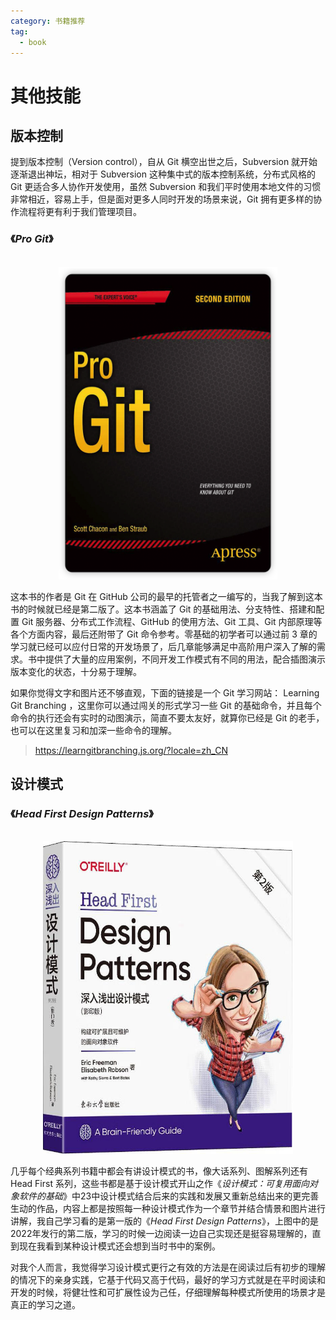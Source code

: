 ```yaml
---
category: 书籍推荐
tag: 
  - book
---
```


# 其他技能
## 版本控制

提到版本控制（Version control），自从 Git 横空出世之后，Subversion 就开始逐渐退出神坛，相对于 Subversion 这种集中式的版本控制系统，分布式风格的 Git 更适合多人协作开发使用，虽然 Subversion 和我们平时使用本地文件的习惯非常相近，容易上手，但是面对更多人同时开发的场景来说，Git 拥有更多样的协作流程将更有利于我们管理项目。

### 《_Pro Git_》

<br/>
<div style="text-align: center;">
  <img src="/assets/images/books/pro-git.png" alt="pro git" style="width:350px;height:500px;">
</div>

这本书的作者是 Git 在 GitHub 公司的最早的托管者之一编写的，当我了解到这本书的时候就已经是第二版了。这本书涵盖了 Git 的基础用法、分支特性、搭建和配置 Git 服务器、分布式工作流程、GitHub 的使用方法、Git 工具、Git 内部原理等各个方面内容，最后还附带了 Git 命令参考。零基础的初学者可以通过前 3 章的学习就已经可以应付日常的开发场景了，后几章能够满足中高阶用户深入了解的需求。书中提供了大量的应用案例，不同开发工作模式有不同的用法，配合插图演示版本变化的状态，十分易于理解。

如果你觉得文字和图片还不够直观，下面的链接是一个 Git 学习网站： Learning Git Branching ，这里你可以通过闯关的形式学习一些 Git 的基础命令，并且每个命令的执行还会有实时的动图演示，简直不要太友好，就算你已经是 Git 的老手，也可以在这里复习和加深一些命令的理解。

> https://learngitbranching.js.org/?locale=zh_CN

## 设计模式
### 《_Head First Design Patterns_》

<br/>
<div style="text-align: center;">
  <img src="/assets/images/books/head-first-design-patterns.png" alt="Head First Design Patterns" style="width:400px;height:500px;">
</div>

几乎每个经典系列书籍中都会有讲设计模式的书，像大话系列、图解系列还有 Head First 系列，这些书都是基于设计模式开山之作《_设计模式：可复用面向对象软件的基础_》中23中设计模式结合后来的实践和发展又重新总结出来的更完善生动的作品，内容上都是按照每一种设计模式作为一个章节并结合情景和图片进行讲解，我自己学习看的是第一版的《_Head First Design Patterns_》，上图中的是2022年发行的第二版，学习的时候一边阅读一边自己实现还是挺容易理解的，直到现在我看到某种设计模式还会想到当时书中的案例。

对我个人而言，我觉得学习设计模式更行之有效的方法是在阅读过后有初步的理解的情况下的亲身实践，它基于代码又高于代码，最好的学习方式就是在平时阅读和开发的时候，将健壮性和可扩展性设为己任，仔细理解每种模式所使用的场景才是真正的学习之道。